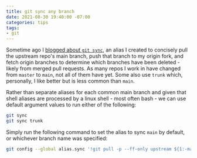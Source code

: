 ```yaml
---
title: git sync any branch
date: 2021-08-30 19:40:00 -07:00
categories: tips
tags:
- git
---
```


Sometime ago I [blogged about `git sync`](2020-05-29-git-sync.md), an alias I created to concisely pull the upstream repo's main branch, push that branch to my origin fork, and fetch origin branches to determine which branches have been deleted - likely from merged pull requests. As many repos I work in have changed from `master` to `main`, not all of them have yet. Some also use `trunk` which, personally, I like better but is less common than `main`.

<!--more-->

Rather than separate aliases for each common main branch and given that shell aliases are processed by a linux shell - most often bash - we can use default argument values to run either of the following:

```bash
git sync
git sync trunk
```

Simply run the following command to set the alias to sync `main` by default, or whichever branch name was specified:

```bash
git config --global alias.sync '!git pull -p --ff-only upstream ${1:-main} && git push origin ${1:-main} && git fetch -p origin'
```
